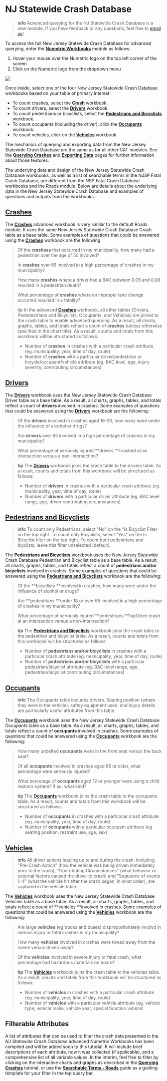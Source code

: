 # NJ Statewide Crash Database

> **info** Advanced querying for the NJ Statewide Crash Database is a new module. If you have feedback or any questions, feel free to [email us](mailto:thomas.hillman@rutgers.edu)!

To access the full New Jersey Statewide Crash Database for advanced querying, enter the [**Numetric Workbooks**](https://cloud.numetric.com/workbooks#/) module as follows:

1. Hover your mouse over the Numetric logo on the top left corner of the screen
2. Click on the Numetric logo from the dropdown menu

![](/assets/workbooks.gif)

Once inside, select one of the four New Jersey Statewide Crash Database workbooks based on your table of primary interest:

* To count crashes, select the [**Crash**](https://cloud.numetric.com/workbooks#/report2/8347e243-e9c9-4966-89f8-6b7c8c4376bb) workbook.
* To count drivers, select the [**Drivers**](https://cloud.numetric.com/workbooks#/report2/e282abec-0ae5-44f0-9db1-52649f5369b8) workbook.
* To count pedestrians or bicyclists, select the [**Pedestrians and Bicyclists**](https://cloud.numetric.com/workbooks#/report2/fd57b9e7-3b55-42bc-98b3-2a3547c9f55f) workbook.
* To count occupants \(including the driver\), click the [**Occupants**](https://cloud.numetric.com/workbooks#/report2/858d5c38-9959-4bc5-bdcd-905f342f85dd) workbook. 
* To count vehicles, click on the [**Vehicles**](https://cloud.numetric.com/workbooks#/report2/66b8b15e-f226-42ff-bcbc-550ab1b661db) workbook. 

The mechanics of querying and exporting data from the New Jersey Statewide Crash Database are the same as for all other CAT modules. See the [**Querying Crashes**](../chapter1/filtering-crashes.md) and [**Exporting Data**](../chapter1/exporting-data.md) pages for further information about those features.

The underlying data and design of the New Jersey Statewide Crash Database workbooks, as well as a list of searchable terms in the NJSP Fatal Crash Database, are different from the NSP Fatal Crash Database workbooks and the Roads module. Below are details about the underlying data in the New Jersey Statewide Crash Database and examples of questions and outputs from the workbooks.

## [**Crashes**](https://cloud.numetric.com/workbooks#/report2/8347e243-e9c9-4966-89f8-6b7c8c4376bb)

The [**Crashes**](https://cloud.numetric.com/workbooks#/report2/8347e243-e9c9-4966-89f8-6b7c8c4376bb) advanced workbook is very similar to the default Roads module. It uses the same New Jersey Statewide Crash Database Crash table as a base table. Some examples of questions that could be answered using the [**Crashes**](https://cloud.numetric.com/workbooks#/report2/e282abec-0ae5-44f0-9db1-52649f5369b8) workbook are the following:

> Of the **crashess** that occurred in my municipality, how many had a pedestrian over the age of 50 involved?
>
> In **crashes** over 65 involved in a high percentage of crashes in my municipality?
>
> How many **crashes** where a driver had a BAC between 0.05 and 0.08 resulted in a pedestrian death?
>
> What percentage of **crashes** where an improper lane change occurred resulted in a fatality?

<!-- -->
>tip
>In the advanced [**Crashes**](https://cloud.numetric.com/workbooks#/report2/e282abec-0ae5-44f0-9db1-52649f5369b8) workbook, all other tables (Drivers, Pededestrians and Bicyclists, Occupants, and Vehicles) are joined to the crash table to enable advanced querying.  As a result, all charts, graphs, tables, and totals reflect a count of **crashes** (unless otherwise specified in the chart title). As a result, counts and totals from this workbook will be structured as follows:
>
> * Number of **crashes** in crashes with a particular crash attribute (eg. municipality, year, time of day, route\)
> * Number of **crashes** with a particular driver/pedestrian or bicycle/occupant/vehicle attribute \(eg. BAC level, age, injury severity, contributing circumstances\)

## [Drivers](https://cloud.numetric.com/workbooks#/report2/e282abec-0ae5-44f0-9db1-52649f5369b8)

The [**Drivers**](https://cloud.numetric.com/workbooks#/report2/e282abec-0ae5-44f0-9db1-52649f5369b8) workbook uses the New Jersey Statewide Crash Database Driver table as a base table. As a result, all charts, graphs, tables, and totals reflect a count of **drivers** involved in crashes. Some examples of questions that could be answered using the [**Drivers**](https://cloud.numetric.com/workbooks#/report2/e282abec-0ae5-44f0-9db1-52649f5369b8) workbook are the following:

> Of the **drivers** involved in crashes aged 16-20, how many were under the influence of alcohol or drugs?
>
> Are **drivers** over 65 involved in a high percentage of crashes in my municipality?
>
> What percentage of seriously injured **drivers **crashed at an intersection versus a non-intersection?

<!-- -->
> **tip** The [**Drivers**](https://cloud.numetric.com/workbooks#/report2/e282abec-0ae5-44f0-9db1-52649f5369b8) workbook joins the crash table to the drivers table. As a result, counts and totals from this workbook will be structured as follows:
>
> * Number of **drivers** in crashes with a particular crash attribute (eg. municipality, year, time of day, route\)
> * Number of **drivers** with a particular driver attribute (eg. BAC level range, age, driver contributing circumstances\)

## [**Pedestrians and Bicyclists**](https://cloud.numetric.com/workbooks#/report2/fd57b9e7-3b55-42bc-98b3-2a3547c9f55f)

> **info** 
>To count only Pedestrians, select "No" on the "Is Bicyclist Filter on the top right. To count only Bicyclists, select "Yes" on the Is Bicyclist filter on the top right. To count both pedestrians and biyclists, leave this filter unselected (default).

The [**Pedestrians and Bicyclists**](https://cloud.numetric.com/workbooks#/report2/fd57b9e7-3b55-42bc-98b3-2a3547c9f55f) workbook uses the New Jersey Statewide Crash Database Pedestrian and Bicyclist table as a base table. As a result, all charts, graphs, tables, and totals reflect a count of **pedestrians and/or bicyclists** involved in crashes. Some examples of questions that could be answered using the [**Pedestrians and Bicyclists**](https://cloud.numetric.com/workbooks#/report2/fd57b9e7-3b55-42bc-98b3-2a3547c9f55f) workbook are the following:

> Of the **bicyclists **involved in crashes, how many were under the influence of alcohol or drugs?
>
> Are **pedestrians **under 18 or over 65 involved in a high percentage of crashes in my municipality?
>
> What percentage of seriously injured **pedestrians **had their crash at an intersection versus a non-intersection?

<!-- -->
> **tip** The [**Pedestrians and Bicyclists**](https://cloud.numetric.com/workbooks#/report2/fd57b9e7-3b55-42bc-98b3-2a3547c9f55f) workbook joins the crash table to the pedestrian and bicyclist table. As a result, counts and totals from this workbook will be structured as follows:
>
> * Number of **pedestrians and/or bicyclists** in crashes with a particular crash attribute \(eg. municipality, year, time of day, route\)
> * Number of **pedestrians and/or bicyclists** with a particular pedestrian/bicyclist attribute \(eg. BAC level range, age, pedestrian/bicyclist contributing circumstances\)

## [**Occupants**](https://cloud.numetric.com/workbooks#/report2/858d5c38-9959-4bc5-bdcd-905f342f85dd)

> **info** 
>The Occupants table includes drivers. Seating position (where they were in the vehicle), saftey equipment used, and injury details are particularly useful attributes from this table.

The [**Occupants**](https://cloud.numetric.com/workbooks#/report2/858d5c38-9959-4bc5-bdcd-905f342f85dd) workbook uses the New Jersey Statewide Crash Database Occupants table as a base table. As a result, all charts, graphs, tables, and totals reflect a count of **occupants** involved in crashes. Some examples of questions that could be answered using the [**Occupants**](https://cloud.numetric.com/workbooks#/report2/858d5c38-9959-4bc5-bdcd-905f342f85dd) workbook are the following:

> How many unbelted **occupants** were in the front seat versus the back seat?
>
> Of all **occupants** involved in crashes aged 65 or older, what percentage were seriously injured?
>
> What percetage of **occupants** aged 12 or younger were using a child restrain system? If so, what kind?

<!-- -->
>**tip** The [**Occupants**](https://cloud.numetric.com/workbooks#/report2/858d5c38-9959-4bc5-bdcd-905f342f85dd) workbook joins the crash table to the occupants table. As a result, counts and totals from this workbook will be structured as follows:
>
>* Number of **occupants** in crashes with a particular crash attribute \(eg. municipality, year, time of day, route\)
>* Number of **occupants** with a particular occupant attribute \(eg. seating position, restraint use, age, sex\)

## [**Vehicles**](https://cloud.numetric.com/workbooks#/report2/66b8b15e-f226-42ff-bcbc-550ab1b661db)


> **info** 
>All driver actions leading up to and during the crash, including "Pre-Crash Action" (how the vehicle was being driven immediately prior to the crash), "Contributing Circumstances" (what behavior or external factors caused the driver to crash) and "Sequence of events 1-4" (what the vehicle hit after the crash began, in what order), are captured in the vehicle table.

The [**Vehicles**](https://cloud.numetric.com/workbooks#/report2/66b8b15e-f226-42ff-bcbc-550ab1b661db) workbook uses the New Jersey Statewide Crash Database Vehicles table as a base table. As a result, all charts, graphs, tables, and totals reflect a count of **vehicles **involved in crashes. Some examples of questions that could be answered using the [**Vehicles**](https://cloud.numetric.com/workbooks#/report2/66b8b15e-f226-42ff-bcbc-550ab1b661db) workbook are the following:

> Are large **vehicles** \(eg trucks and buses\) disproportionately involvd in serious injury or fatal crashes in my municipality?
>
> How many **vehicles** involved in crashes were towed away from the scene versus driven away?
>
> Of the **vehicles** involved in severe injury or fatal crash, what percentage had hazardous materials on board?

<!-- -->
>**tip** The [**Vehicles**](https://cloud.numetric.com/workbooks#/report2/66b8b15e-f226-42ff-bcbc-550ab1b661db) workbook joins the crash table to the vehicles table. As a result, counts and totals from this workbook will be structured as follows:
>
>* Number of **vehicles** in crashes with a particular crash attribute \(eg. municipality, year, time of day, route\)
>* Number of **vehicles** with a particular vehicle attribute \(eg. vehicle type, vehicle make, vehicle year, special function vehicle\)

## Filterable Attributes

A list of attributes that can be used to filter the crash data presented in the _NJ Statewide Crash Database_ advanced Numetric Workbooks has been compiled and will be added soon to this tutorial. It will include brief descriptions of each attribute, how it was collected \(if applicable\), and a comprehensive list of all variable values. In the interim, feel free to filter by clicking on the interactive charts and graphs as described in the [**Querying Crashes**](../chapter1/filtering-crashes.md) tutorial, or use the [**Searchable Terms - Roads**](../chapter1/searchable-terms.md) guide as a guiding template for your filter in the top query bar.

